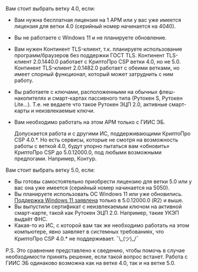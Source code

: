Вам стоит выбрать ветку 4.0, если:

- Вам нужна бесплатная лицензия на 1 АРМ или у вас уже имеется лицензия для ветки 4.0 (серийный номер начинается на 4040).
- Вы не работаете с Windows 11 и не планируете обновление.
- Вам нужен Континент TLS-клиент, т.к. планируете использование программ/браузеров без поддержки ГОСТ TLS. Континент TLS-клиент 2.0.1440.0 работает с КриптоПро CSP ветки 4.0, но не 5.0. Континент TLS-клиент 2.0.1482.0 работает с обеими ветками, но имеет спорный функционал, который может затруднить с ним работу.
- Вы работаете с ключами, расположенными на обычных флеш-накопителях и смарт-картах пассивного типа (Рутокен S, Рутокен Lite...). Т.е. не ведаете что такое Рутокен ЭЦП 2.0, активные смарт-карты и неизвлекаемые ключи.
- Вам необходимо работать на этом АРМ только с ГИИС ЭБ.

    Допускается работа и с другими ИС, поддерживающими КриптоПро CSP 4.0.*. Но есть сервисы, которые не смотря на возможность работы с веткой 4.0, будут упорно пытаться вам &laquo;обновить&raquo; КриптоПро CSP до 5.0.12000.0, под любыми возможными предлогами. Например, Контур.

Вам стоит выбрать ветку 5.0, если:

- Вы готовы самостоятельно приобрести лицензию для ветки 5.0 или у вас она уже имеется (серийный номер начинается на 5050).
- Вы планируете использовать ОС Windows 11 или уже обновились. [Поддержка Windows 11 заявлена](https://www.cryptopro.ru/news/2021/10/podderzhka-cryptopro-csp-50-r2-windows-11) только в 5.0.12000.0 (R2) и выше.
- Вы выпустили сертификат с неизвлекаемым ключом на активной смарт-карте, такой как Рутокен ЭЦП 2.0. Например, такие УКЭП выдаёт ФНС.
- Какая-то из ИС, с которой вам так же необходимо работать на этом компьютере, явно заявляет в системных требованиях, что КриптоПро CSP 4.0.* не поддерживает. ¯\\\_(ツ)\_/¯

P.S. Это сравнение представлено к сведению, чтобы помочь в случае необходимости принять решение, если такой вопрос встанет. Работа с ГИИС ЭБ одинаково возможна как на ветке 4.0, так и на ветке 5.0.

<!-- // code: language=markdown insertSpaces=true tabSize=4 -->